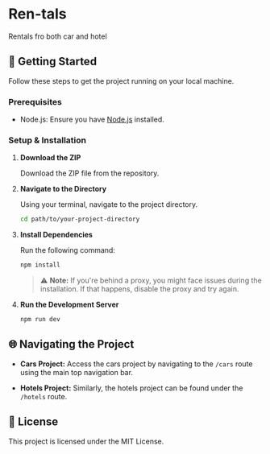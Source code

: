 # Ren-tals

Rentals fro both car and hotel

## 🚀 Getting Started

Follow these steps to get the project running on your local machine.

### Prerequisites

- Node.js: Ensure you have [Node.js](https://nodejs.org/) installed.

### Setup & Installation

1. **Download the ZIP**

    Download the ZIP file from the repository.

2. **Navigate to the Directory**

    Using your terminal, navigate to the project directory.

    ```bash
    cd path/to/your-project-directory
    ```

3. **Install Dependencies**

    Run the following command:

    ```bash
    npm install
    ```

    > ⚠️ **Note:** If you're behind a proxy, you might face issues during the installation. If that happens, disable the proxy and try again.

4. **Run the Development Server**

    ```bash
    npm run dev
    ```

## 🌐 Navigating the Project

- **Cars Project:** Access the cars project by navigating to the `/cars` route using the main top navigation bar.

- **Hotels Project:** Similarly, the hotels project can be found under the `/hotels` route.

## 📝 License

This project is licensed under the MIT License.
